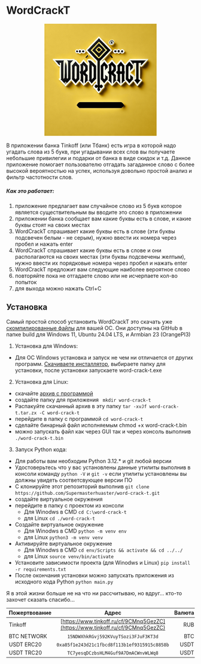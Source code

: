 # WordCrackT
<center>

![WordCrackT](https://github.com/Supermasterhuaster/word-crack-t/raw/master/doc/logo.png)

</center>
В приложении банка Tinkoff (или Tбанк) есть игра в которой надо угадать слова из 5 букв, при угадывании всех слов вы получаете небольшие привилегии и подарки от банка в виде скидок и т.д. Данное приложение помогает пользователю отгадать загаданное слово с более высокой вероятностью на успех, используя довольно простой анализ и фильтр частотности слов.

##### Как это работает:
1. приложение предлагает вам случайное слово из 5 букв которое является существительным 
вы вводите это слово в приложении
2. приложении банка сообщает вам какие буквы есть в слове, и какие буквы стоят на своих местах
3. WordCrackT спрашивает какие буквы есть в слове (эти буквы подсвечен белым - не серым), нужно ввести их номера через пробел и нажать enter
4. WordCrackT спрашивает какие буквы есть в слове и они располагаются на своих местах (эти буквы подсвечены желтым), нужно ввести их порядковые номера через пробел и нажать enter
5. WordCrackT предложит вам следующие наиболее вероятное слово 
6. повторяйте пока не отгадаете слово или не исчерпаете кол-во попыток 
7. для выхода можно нажать Ctrl+C 


## Установка


Самый простой способ установить WordCrackT это скачать уже [скомпилированные файлы](https://github.com/Supermasterhuaster/word-crack-t/tree/master/build) для вашей ОС. Они доступны на GitHub в папке build для Windows 11, Ubuntu 24.04 LTS, и Armbian 23 (OrangePI3) 

1. Установка для Windows: 
 - Для ОС Windows установка и запуск не чем ни отличается от других программ. [Скачиваете инсталлятор](https://github.com/Supermasterhuaster/word-crack-t/tree/master/build/windows), выбираете папку для установки, после установки запускаете  word-crack-t.exe

2. Установка для Linux:
 - скачайте [архив с программой](https://github.com/Supermasterhuaster/word-crack-t/tree/master/build/linux)
 - создайте папку для приложения ``` mkdir word-crack-t```
 - Распакуйте скачанный архив в эту папку ```tar -xvJf word-crack-t.tar.zx -C word-crack-t ```
 - перейдите в папку с программой ``` cd word-crack-t ``` 
 - сделайте бинарный файл исполняемым chmod +x word-crack-t.bin
 - можно запускать файл как через GUI так и через консоль выполнив ``` ./word-crack-t.bin``` 
3. Запуск Python кода:
 - Для работы вам необходим Python 3.12.* и git любой версии 
 - Удостоверьтесь что у вас установлены данные утилиты выполнив в консоли команду ``` python -V ``` и ``` git -v ``` если утилиты установлены вы должны увидеть соответсвующее версии ПО 
 - С клонируйте этот репозиторий выполнив ``` git clone https://github.com/Supermasterhuaster/word-crack-t.git ``` 
 - создайте виртуальное окружения
 - перейдите в папку с проектом из консоли
   - Для Winodws в CMD ``` cd C:\word-crack-t ```
   - для Linux ``` cd ./word-crack-t ```
 - Создайте виртуальное окружение
   - Для Winodws в CMD ``` python -m venv env ```
   - для Linux ``` python3 -m venv venv ```
 - Активируйте виртуальное окружение
   - Для Winodws в CMD ``` cd env/Scripts && activate && cd ../../ ```
   - для Linux ``` source venv/bin/activate ```
 - Установите зависимости проекта (для Winodws и Linux) ``` pip install -r requirements.txt ```
 - После окончания установки можно запускать приложения из исходного кода Python ``` python main.py ``` 

Я в этой жизни больше не на что ни рассчитываю, но вдруг... кто-то захочет сказать спасибо...

| Пожертвование | Адрес           | Валюта        |
|:------------- |:---------------:| -------------:|
| Tinkoff       | [https://www.tinkoff.ru/cf/9CMnq5GezZC](https://www.tinkoff.ru/cf/9CMnq5GezZC)  |   RUB |
|   BTC NETWORK            | ``` 15NDWXhkRGvj592KVuyTSozi3FJuF3KT3d ```           |           BTC|
|   USDT ERC20            | ``` 0xa85f1e243d21c1fbcd8f113b1ef9315915c8858b ```         |         USDT|
|   USDT TRC20            | ``` TC7yesqDCzbsHLM4Guf9A7DmACWnvWLWq8 ```         |         USDT|
